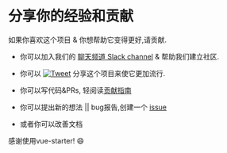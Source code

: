 # 分享你的经验和贡献

如果你喜欢这个项目 & 你想帮助它变得更好,请贡献.

- 你可以加入我们的 [聊天频道 Slack channel](https://slack-vue-starter.herokuapp.com/) & 帮助我们建立社区.

- 你可以 [![Tweet](https://img.shields.io/twitter/url/http/shields.io.svg?style=flat)](https://twitter.com/intent/tweet?text=Vue-Starter%20an%20enterprise%20ready%20boilerplate%20for%20isomorphic,%20progressive%20web%20apps%20with%20Vue.JS&url=https://github.com/devCrossNet/vue-starter&via=_jwerner_&hashtags=VueStarter,VueJS,SEO,Enterprise) 
分享这个项目来使它更加流行.

- 你可以写代码&PRs, 轻阅读[贡献指南](https://github.com/devCrossNet/vue-starter/blob/master/.github/CONTRIBUTING.md)

- 你可以提出新的想法 || bug报告,创建一个 [issue](https://github.com/devCrossNet/vue-starter/issues/new)

- 或者你可以改善文档

感谢使用vue-starter! :smile:
